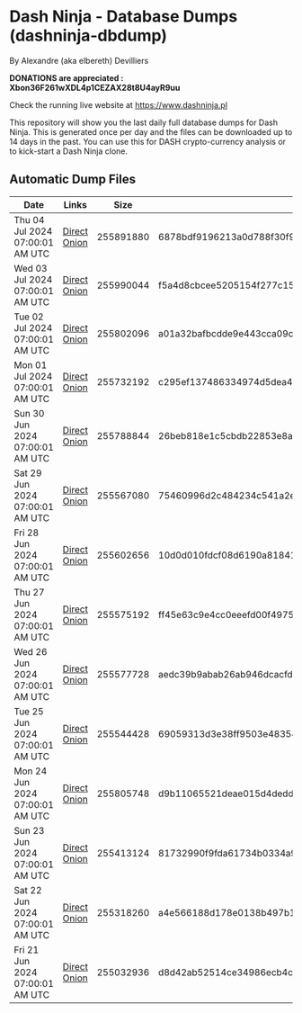 # Dash Ninja - Database Dumps (dashninja-dbdump)
By Alexandre (aka elbereth) Devilliers

**DONATIONS are appreciated : Xbon36F261wXDL4p1CEZAX28t8U4ayR9uu**

Check the running live website at https://www.dashninja.pl

This repository will show you the last daily full database dumps for Dash Ninja. This is generated once per day and the files can be downloaded up to 14 days in the past.
You can use this for DASH crypto-currency analysis or to kick-start a Dash Ninja clone.


## Automatic Dump Files
| Date | Links | Size | SHA256 |
|--|--|--|--|
| Thu 04 Jul 2024 07:00:01 AM UTC | [Direct](<html>) [Onion]() | 255891880 | 6878bdf9196213a0d788f30f92fddfc5a0a42a899630186d72c8a49f2cb19412 | 
| Wed 03 Jul 2024 07:00:01 AM UTC | [Direct](<html>) [Onion]() | 255990044 | f5a4d8cbcee5205154f277c155556abf94f8dec19d2d98e92b87bbfd24c58576 | 
| Tue 02 Jul 2024 07:00:01 AM UTC | [Direct](https://oshi.at/kfZr) [Onion](http://5ety7tpkim5me6eszuwcje7bmy25pbtrjtue7zkqqgziljwqy3rrikqd.onion/kfZr) | 255802096 | a01a32bafbcdde9e443cca09cb7b2f026054c848d718c1414c687d233d6564ef | 
| Mon 01 Jul 2024 07:00:01 AM UTC | [Direct](https://oshi.at/cihLQ) [Onion](http://5ety7tpkim5me6eszuwcje7bmy25pbtrjtue7zkqqgziljwqy3rrikqd.onion/cihLQ) | 255732192 | c295ef137486334974d5dea4d911abd2265fa980fda3734404b10d796ad1950a | 
| Sun 30 Jun 2024 07:00:01 AM UTC | [Direct](https://oshi.at/Smhf) [Onion](http://5ety7tpkim5me6eszuwcje7bmy25pbtrjtue7zkqqgziljwqy3rrikqd.onion/Smhf) | 255788844 | 26beb818e1c5cbdb22853e8a2341e3a9b5f56f8033527dc02ca492dd4e939906 | 
| Sat 29 Jun 2024 07:00:01 AM UTC | [Direct](https://oshi.at/dbuj) [Onion](http://5ety7tpkim5me6eszuwcje7bmy25pbtrjtue7zkqqgziljwqy3rrikqd.onion/dbuj) | 255567080 | 75460996d2c484234c541a2e255b44894109f94b1422723ed6162a0af030e3b3 | 
| Fri 28 Jun 2024 07:00:01 AM UTC | [Direct](https://oshi.at/rbts) [Onion](http://5ety7tpkim5me6eszuwcje7bmy25pbtrjtue7zkqqgziljwqy3rrikqd.onion/rbts) | 255602656 | 10d0d010fdcf08d6190a81841312a4f2f5d40b1ba37776b531a1be47e43523c2 | 
| Thu 27 Jun 2024 07:00:01 AM UTC | [Direct](https://oshi.at/GoVt) [Onion](http://5ety7tpkim5me6eszuwcje7bmy25pbtrjtue7zkqqgziljwqy3rrikqd.onion/GoVt) | 255575192 | ff45e63c9e4cc0eeefd00f49754f24a1fe2f6687d0916f437e9d96edac27772c | 
| Wed 26 Jun 2024 07:00:01 AM UTC | [Direct](https://oshi.at/GDvV) [Onion](http://5ety7tpkim5me6eszuwcje7bmy25pbtrjtue7zkqqgziljwqy3rrikqd.onion/GDvV) | 255577728 | aedc39b9abab26ab946dcacfd141688bb0cd4653d22f51ce996bd7c9a454518f | 
| Tue 25 Jun 2024 07:00:01 AM UTC | [Direct](https://oshi.at/SCRY) [Onion](http://5ety7tpkim5me6eszuwcje7bmy25pbtrjtue7zkqqgziljwqy3rrikqd.onion/SCRY) | 255544428 | 69059313d3e38ff9503e483546188c6c8acb644cfc8e447e022cbda884cb2448 | 
| Mon 24 Jun 2024 07:00:01 AM UTC | [Direct](https://oshi.at/MDws) [Onion](http://5ety7tpkim5me6eszuwcje7bmy25pbtrjtue7zkqqgziljwqy3rrikqd.onion/MDws) | 255805748 | d9b11065521deae015d4deddffb6024bebee381df052863a197bb01ad46dcdf1 | 
| Sun 23 Jun 2024 07:00:01 AM UTC | [Direct](https://oshi.at/JNHa) [Onion](http://5ety7tpkim5me6eszuwcje7bmy25pbtrjtue7zkqqgziljwqy3rrikqd.onion/JNHa) | 255413124 | 81732990f9fda61734b0334a9c0521d06b6b8b237e2a918a411349be4ae4e0f2 | 
| Sat 22 Jun 2024 07:00:01 AM UTC | [Direct](https://oshi.at/BBRs) [Onion](http://5ety7tpkim5me6eszuwcje7bmy25pbtrjtue7zkqqgziljwqy3rrikqd.onion/BBRs) | 255318260 | a4e566188d178e0138b497b10825c54edaecb48b4455a6cf57f414b1c6776868 | 
| Fri 21 Jun 2024 07:00:01 AM UTC | [Direct](https://oshi.at/iuxB) [Onion](http://5ety7tpkim5me6eszuwcje7bmy25pbtrjtue7zkqqgziljwqy3rrikqd.onion/iuxB) | 255032936 | d8d42ab52514ce34986ecb4c36a57edb89b70d2198a524dae62ac9096f5127e3 | 
